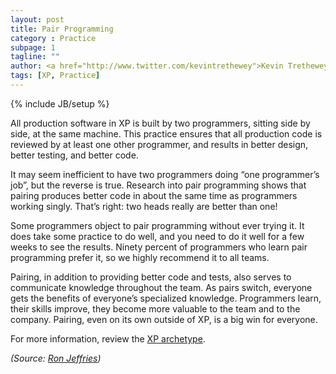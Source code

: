 ```yaml
---
layout: post
title: Pair Programming
category : Practice
subpage: 1
tagline: ""
author: <a href="http://www.twitter.com/kevintrethewey">Kevin Trethewey</a>
tags: [XP, Practice]
---
```

{% include JB/setup %}

All production software in XP is built by two programmers, sitting side by side, at the same machine. This practice ensures that all production code is reviewed by at least one other programmer, and results in better design, better testing, and better code.

It may seem inefficient to have two programmers doing “one programmer’s job”, but the reverse is true. Research into pair programming shows that pairing produces better code in about the same time as programmers working singly. That’s right: two heads really are better than one!

Some programmers object to pair programming without ever trying it. It does take some practice to do well, and you need to do it well for a few weeks to see the results. Ninety percent of programmers who learn pair programming prefer it, so we highly recommend it to all teams.

Pairing, in addition to providing better code and tests, also serves to communicate knowledge throughout the team. As pairs switch, everyone gets the benefits of everyone’s specialized knowledge. Programmers learn, their skills improve, they become more valuable to the team and to the company. Pairing, even on its own outside of XP, is a big win for everyone.

For more information, review the [XP archetype](/archetype/XP).

*(Source: [Ron Jeffries](http://ronjeffries.com/xprog/what-is-extreme-programming))*
